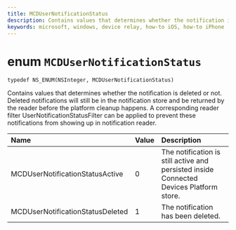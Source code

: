 ```yaml
---
title: MCDUserNotificationStatus
description: Contains values that determines whether the notification is deleted or not. Deleted notifications will still be in the notification store and be returned by the reader before the platform cleanup happens. A corresponding reader filter UserNotificationStatusFilter can be applied to prevent these notifications from showing up in notification reader. 
keywords: microsoft, windows, device relay, how-to iOS, how-to iPhone 
---
```


# enum `MCDUserNotificationStatus`

```
typedef NS_ENUM(NSInteger, MCDUserNotificationStatus)
```

Contains values that determines whether the notification is deleted or not. Deleted notifications will still be in the notification store and be returned by the reader before the platform cleanup happens. A corresponding reader filter UserNotificationStatusFilter can be applied to prevent these notifications from showing up in notification reader. 

|Name | Value | Description |
|:-- |:-- |:-- |
|    MCDUserNotificationStatusActive |0| The notification is still active and persisted inside Connected Devices Platform store. |
|   MCDUserNotificationStatusDeleted | 1| The notification has been deleted.|
